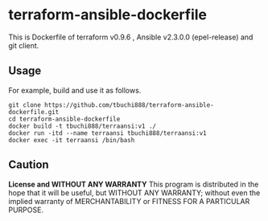 # terraform-ansible-dockerfile
 This is Dockerfile of terraform v0.9.6 , Ansible v2.3.0.0 (epel-release) and git client.

## Usage
For example, build and use it as follows.

```
git clone https://github.com/tbuchi888/terraform-ansible-dockerfile.git
cd terraform-ansible-dockerfile
docker build -t tbuchi888/terraansi:v1 ./
docker run -itd --name terraansi tbuchi888/terraansi:v1
docker exec -it terraansi /bin/bash
```

## Caution
**License and WITHOUT ANY WARRANTY**
This program is distributed in the hope that it will be useful, but WITHOUT ANY WARRANTY; without even the implied warranty of MERCHANTABILITY or FITNESS FOR A PARTICULAR PURPOSE.
